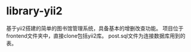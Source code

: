 # library-yii2
基于yii2搭建的简单的图书馆管理系统，具备基本的增删改查功能。
项目位于frontend文件夹中，直接clone包括yii2库。
post.sql文件为连接数据库用到的表。